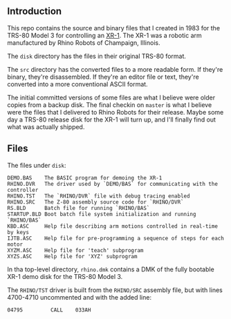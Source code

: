 ## Introduction

This repo contains the source and binary files that I created
in 1983 for the TRS-80 Model 3 for controlling an
[XR-1](http://www.theoldrobots.com/rhinoarm.html).  The XR-1 was a
robotic arm manufactured by Rhino Robots of Champaign, Illinois.

The `disk` directory has the files in their original TRS-80 format.

The `src` directory has the converted files to a more readable form.
If they're binary, they're disassembled.  If they're an editor file
or text, they're converted into a more conventional ASCII format.

The initial committed versions of some files are what I believe were
older copies from a backup disk.  The final checkin on `master` is
what I believe were the files that I delivered to Rhino Robots for
their release.  Maybe some day a TRS-80 release disk for the XR-1
will turn up, and I'll finally find out what was actually shipped.

## Files

The files under `disk`:
```
DEMO.BAS    The BASIC program for demoing the XR-1
RHINO.DVR   The driver used by `DEMO/BAS` for communicating with the controller
RHINO.TST   The `RHINO/DVR` file with debug tracing enabled
RHINO.SRC   The Z-80 assembly source code for `RHINO/DVR`
RS.BLD      Batch file for running `RHINO/BAS`
STARTUP.BLD Boot batch file system initialization and running `RHINO/BAS`
KBD.ASC     Help file describing arm motions controlled in real-time by keys
IJTB.ASC    Help file for pre-programming a sequence of steps for each motor
XYZM.ASC    Help file for 'teach' subprogram
XYZS.ASC    Help file for 'XYZ' subprogram
```

In tha top-level directory, `rhino.dmk` contains a DMK of the
fully bootable XR-1 demo disk for the TRS-80 Model 3.

The `RHINO/TST` driver is built from the `RHINO/SRC` assembly file,
but with lines 4700-4710 uncommented and with the added line:
```
04795         CALL    033AH
```

